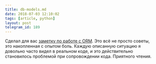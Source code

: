 ```yaml
---
title: db-models.md
date: 2018-07-03 12:10:02
tags: [article, python]
layout: post
telegram_id: 189
---
```


Сделал для вас [заметку по работе с ORM](https://github.com/orsinium/notes/blob/master/notes-ru/db-models.md). Это всё не просто советы, это накопленная с опытом боль. Каждую описанную ситуацию я довольно часто видел в реальном коде, и это действительно становилось проблемой при сопровождении кода. Приятного чтения.
